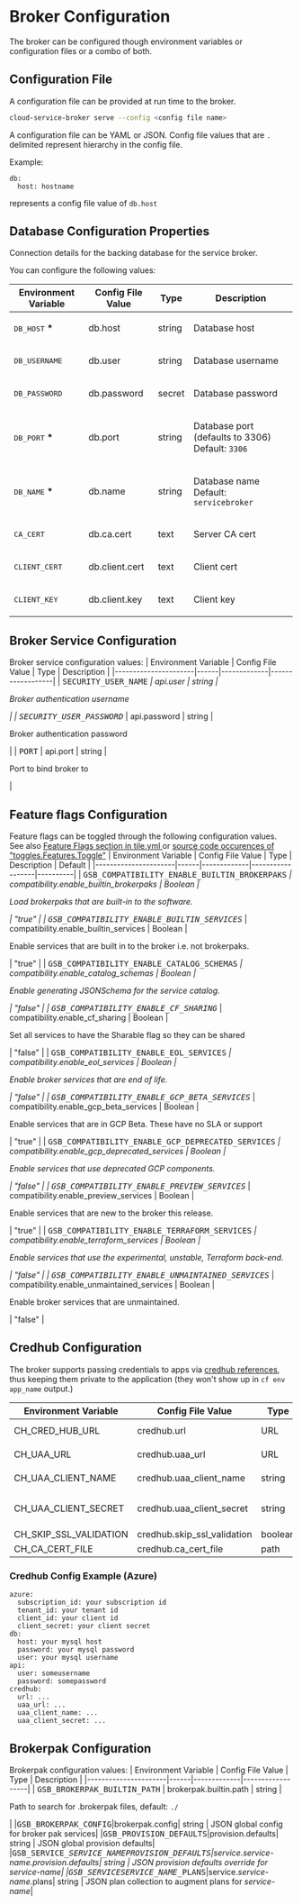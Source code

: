 # Broker Configuration
The broker can be configured though environment variables or configuration files or a combo of both.

## Configuration File
A configuration file can be provided at run time to the broker.
```bash
cloud-service-broker serve --config <config file name>
```

A configuration file can be YAML or JSON. Config file values that are `.` delimited represent hierarchy in the config file.

Example:
```
db:
  host: hostname
```
represents a config file value of `db.host`

## Database Configuration Properties

Connection details for the backing database for the service broker.

You can configure the following values:

| Environment Variable | Config File Value | Type | Description |
|----------------------|------|-------------|------------------|
| <tt>DB_HOST</tt> <b>*</b> | db.host | string | <p>Database host </p>|
| <tt>DB_USERNAME</tt> | db.user | string | <p>Database username </p>|
| <tt>DB_PASSWORD</tt> | db.password | secret | <p>Database password </p>|
| <tt>DB_PORT</tt> <b>*</b> | db.port | string | <p>Database port (defaults to 3306)  Default: <code>3306</code></p>|
| <tt>DB_NAME</tt> <b>*</b> | db.name | string | <p>Database name  Default: <code>servicebroker</code></p>|
| <tt>CA_CERT</tt> | db.ca.cert | text | <p>Server CA cert </p>|
| <tt>CLIENT_CERT</tt> | db.client.cert | text | <p>Client cert </p>|
| <tt>CLIENT_KEY</tt> | db.client.key | text | <p>Client key </p>|

## Broker Service Configuration

Broker service configuration values:
| Environment Variable | Config File Value | Type | Description |
|----------------------|------|-------------|------------------|
| <tt>SECURITY_USER_NAME</tt> <b>*</b> | api.user | string | <p>Broker authentication username</p>|
| <tt>SECURITY_USER_PASSWORD</tt> <b>*</b> | api.password | string | <p>Broker authentication password</p>|
| <tt>PORT</tt> | api.port | string | <p>Port to bind broker to</p>|

## Feature flags Configuration

Feature flags can be toggled through the following configuration values. See also [Feature Flags section in tile.yml ](https://github.com/cloudfoundry-incubator/cloud-service-broker/blob/master/tile.yml#L133-L199) or [source code occurences of "toggles.Features.Toggle"](https://github.com/cloudfoundry-incubator/cloud-service-broker/search?q=toggles.Features.Toggle&type=code)
| Environment Variable | Config File Value | Type | Description | Default |
|----------------------|------|-------------|------------------|----------|
| <tt>GSB_COMPATIBILITY_ENABLE_BUILTIN_BROKERPAKS</tt> <b>*</b> | compatibility.enable_builtin_brokerpaks | Boolean | <p>Load brokerpaks that are built-in to the software.</p>| "true" |
| <tt>GSB_COMPATIBILITY_ENABLE_BUILTIN_SERVICES</tt> <b>*</b> | compatibility.enable_builtin_services | Boolean | <p>Enable services that are built in to the broker i.e. not brokerpaks.</p>| "true" |
| <tt>GSB_COMPATIBILITY_ENABLE_CATALOG_SCHEMAS</tt> <b>*</b> | compatibility.enable_catalog_schemas | Boolean | <p>Enable generating JSONSchema for the service catalog.</p>| "false" |
| <tt>GSB_COMPATIBILITY_ENABLE_CF_SHARING</tt> <b>*</b> | compatibility.enable_cf_sharing | Boolean | <p>Set all services to have the Sharable flag so they can be shared</p>| "false" |
| <tt>GSB_COMPATIBILITY_ENABLE_EOL_SERVICES</tt> <b>*</b> | compatibility.enable_eol_services | Boolean | <p>Enable broker services that are end of life.</p>| "false" |
| <tt>GSB_COMPATIBILITY_ENABLE_GCP_BETA_SERVICES</tt> <b>*</b> | compatibility.enable_gcp_beta_services | Boolean | <p>Enable services that are in GCP Beta. These have no SLA or support</p>| "true" |
| <tt>GSB_COMPATIBILITY_ENABLE_GCP_DEPRECATED_SERVICES</tt> <b>*</b> | compatibility.enable_gcp_deprecated_services | Boolean | <p>Enable services that use deprecated GCP components.</p>| "false" |
| <tt>GSB_COMPATIBILITY_ENABLE_PREVIEW_SERVICES</tt> <b>*</b> | compatibility.enable_preview_services | Boolean | <p>Enable services that are new to the broker this release.</p>| "true" |
| <tt>GSB_COMPATIBILITY_ENABLE_TERRAFORM_SERVICES</tt> <b>*</b> | compatibility.enable_terraform_services | Boolean | <p>Enable services that use the experimental, unstable, Terraform back-end.</p>| "false" |
| <tt>GSB_COMPATIBILITY_ENABLE_UNMAINTAINED_SERVICES</tt> <b>*</b> | compatibility.enable_unmaintained_services | Boolean | <p>Enable broker services that are unmaintained.</p>| "false" |

## Credhub Configuration
The broker supports passing credentials to apps via [credhub references](https://github.com/cloudfoundry-incubator/credhub/blob/master/docs/secure-service-credentials.md#service-brokers), thus keeping them private to the application (they won't show up in `cf env app_name` output.)

| Environment Variable | Config File Value | Type | Description |
|----------------------|------|-------------|------------------|
| CH_CRED_HUB_URL           |credhub.url    | URL | credhub service URL - usually `https://credhub.service.cf.internal:8844`|
| CH_UAA_URL                |credhub.uaa_url | URL | uaa service URL - usually `https://uaa.service.cf.internal:8443`|
| CH_UAA_CLIENT_NAME        |credhub.uaa_client_name| string | uaa username - usually `credhub_admin_client`|
| CH_UAA_CLIENT_SECRET      |credhub.uaa_client_secret| string | uaa client secret - "*Credhub Admin Client Credentials*" from *Operations Manager > PAS > Credentials* tab. |
| CH_SKIP_SSL_VALIDATION    |credhub.skip_ssl_validation| boolean | skip SSL validation if true | 
| CH_CA_CERT_FILE           |credhub.ca_cert_file| path | path to cert file |

### Credhub Config Example (Azure) 
```
azure:
  subscription_id: your subscription id
  tenant_id: your tenant id
  client_id: your client id
  client_secret: your client secret
db:
  host: your mysql host
  password: your mysql password
  user: your mysql username
api:
  user: someusername
  password: somepassword
credhub:
  url: ...
  uaa_url: ...
  uaa_client_name: ...
  uaa_client_secret: ...
 ```

## Brokerpak Configuration

Brokerpak configuration values:
| Environment Variable | Config File Value | Type | Description |
|----------------------|------|-------------|------------------|
| <tt>GSB_BROKERPAK_BUILTIN_PATH</tt> | brokerpak.builtin.path | string | <p>Path to search for .brokerpak files, default: <code>./</code></p>|
|<tt>GSB_BROKERPAK_CONFIG</tt>|brokerpak.config| string | JSON global config for broker pak services|
|<tt>GSB_PROVISION_DEFAULTS</tt>|provision.defaults| string | JSON global provision defaults|
|<tt>GSB_SERVICE_*SERVICE_NAME*_PROVISION_DEFAULTS</tt>|service.*service-name*.provision.defaults| string | JSON provision defaults override for *service-name*|
|<tt>GSB_SERVICE_*SERVICE_NAME*_PLANS</tt>|service.*service-name*.plans| string | JSON plan collection to augment plans for *service-name*|


